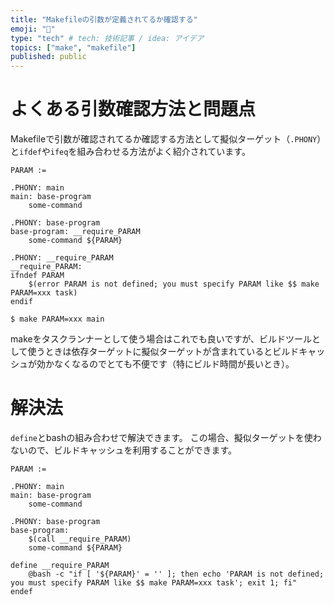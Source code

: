 ```yaml
---
title: "Makefileの引数が定義されてるか確認する"
emoji: "🐰"
type: "tech" # tech: 技術記事 / idea: アイデア
topics: ["make", "makefile"]
published: public
---
```


# よくある引数確認方法と問題点

Makefileで引数が確認されてるか確認する方法として擬似ターゲット（`.PHONY`）と`ifdef`や`ifeq`を組み合わせる方法がよく紹介されています。

```makefile:Makefile
PARAM :=

.PHONY: main
main: base-program
	some-command

.PHONY: base-program
base-program: __require_PARAM
	some-command ${PARAM}

.PHONY: __require_PARAM
__require_PARAM:
ifndef PARAM
	$(error PARAM is not defined; you must specify PARAM like $$ make PARAM=xxx task)
endif
```

```shell
$ make PARAM=xxx main
```

makeをタスクランナーとして使う場合はこれでも良いですが、ビルドツールとして使うときは依存ターゲットに擬似ターゲットが含まれているとビルドキャッシュが効かなくなるのでとても不便です（特にビルド時間が長いとき）。

# 解決法

`define`とbashの組み合わせで解決できます。
この場合、擬似ターゲットを使わないので、ビルドキャッシュを利用することができます。

```makefile:Makefile
PARAM :=

.PHONY: main
main: base-program
	some-command

.PHONY: base-program
base-program: 
	$(call __require_PARAM)
	some-command ${PARAM}

define __require_PARAM
    @bash -c "if [ '${PARAM}' = '' ]; then echo 'PARAM is not defined; you must specify PARAM like $$ make PARAM=xxx task'; exit 1; fi"
endef
```

